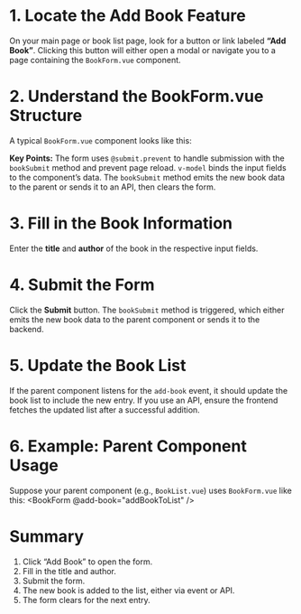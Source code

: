   # 1. Locate the Add Book Feature

 On your main page or book list page, look for a button or link labeled **“Add Book”**.
 Clicking this button will either open a modal or navigate you to a page containing the `BookForm.vue` component.

# 2. Understand the BookForm.vue Structure

A typical `BookForm.vue` component looks like this:
<template>
  <form @submit.prevent="bookSubmit(bookTitle, bookAuthor)">
    <input v-model="bookTitle" placeholder="Title" />
    <input v-model="bookAuthor" placeholder="Author" />
    <button type="submit">Submit</button>
  </form>
</template>

<script>
export default {
  data() {
    return {
      bookTitle: '',
      bookAuthor: ''
    }
  },
  methods: {
    bookSubmit(title, author) {
      // Emit the new book data to the parent component
      this.$emit('add-book', { title, author });
      // Optionally, you can send the data to a backend API here
      // axios.post('/api/books', { title, author })
      // Clear the input fields after submission
      this.bookTitle = '';
      this.bookAuthor = '';
    }
  }
}
</script>

**Key Points:**
 The form uses `@submit.prevent` to handle submission with the `bookSubmit` method and prevent page reload.
 `v-model` binds the input fields to the component’s data.
 The `bookSubmit` method emits the new book data to the parent or sends it to an API, then clears the form.

# 3. Fill in the Book Information

 Enter the **title** and **author** of the book in the respective input fields.

# 4. Submit the Form

 Click the **Submit** button.
 The `bookSubmit` method is triggered, which either emits the new book data to the parent component or sends it to the backend.

# 5. Update the Book List

 If the parent component listens for the `add-book` event, it should update the book list to include the new entry.
 If you use an API, ensure the frontend fetches the updated list after a successful addition.

# 6. Example: Parent Component Usage

Suppose your parent component (e.g., `BookList.vue`) uses `BookForm.vue` like this:
<BookForm @add-book="addBookToList" />

<script>
export default {
  data() {
    return {
      books: []
    }
  },
  methods: {
    addBookToList(newBook) {
      this.books.push(newBook);
      // Or fetch the updated list from the backend
    }
  }
}
</script>

# Summary

1. Click “Add Book” to open the form.
2. Fill in the title and author.
3. Submit the form.
4. The new book is added to the list, either via event or API.
5. The form clears for the next entry.